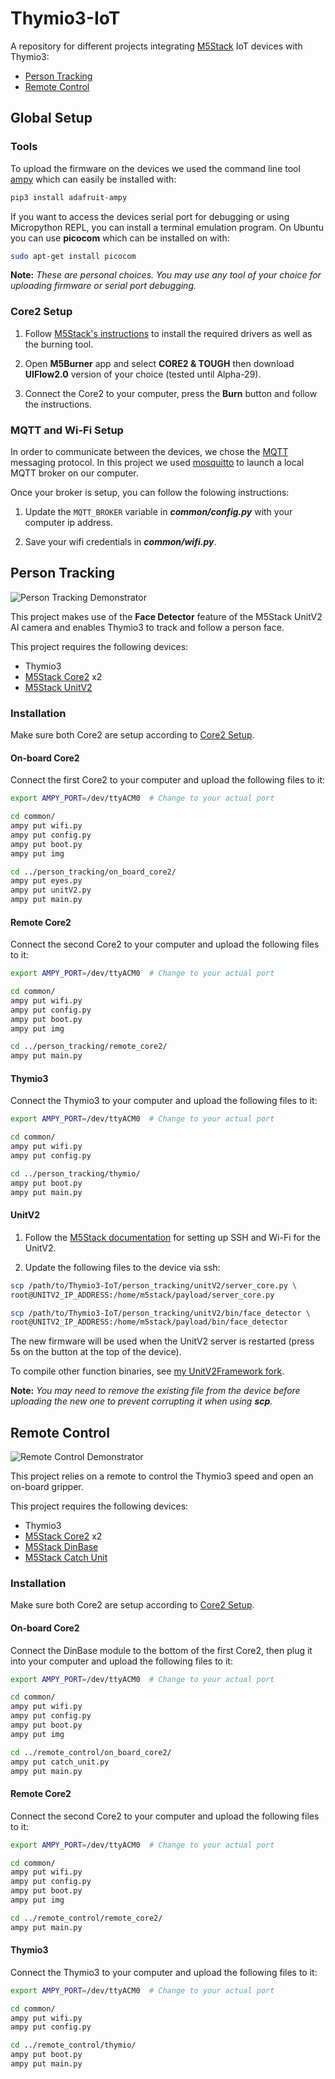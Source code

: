 # Thymio3-IoT

A repository for different projects integrating [M5Stack](https://m5stack.com/) IoT devices with Thymio3:

- [Person Tracking](#person-tracking)
- [Remote Control](#remote-control)


## Global Setup

### Tools

To upload the firmware on the devices we used the command line tool [ampy](https://github.com/scientifichackers/ampy) which can easily be installed with:

```bash
pip3 install adafruit-ampy
```

If you want to access the devices serial port for debugging or using Micropython REPL, you can install a terminal emulation program. On Ubuntu you can use **picocom** which can be installed on with:

```bash
sudo apt-get install picocom
```

**Note:** *These are personal choices. You may use any tool of your choice for uploading firmware or serial port debugging.*


### Core2 Setup
1. Follow [M5Stack's instructions](https://docs.m5stack.com/en/quick_start/core2/mpy) to install the required drivers as well as the burning tool.

2. Open **M5Burner** app and select **CORE2 & TOUGH** then download **UIFlow2.0** version of your choice (tested until Alpha-29).

3. Connect the Core2 to your computer, press the **Burn** button and follow the instructions.


### MQTT and Wi-Fi Setup

In order to communicate between the devices, we chose the [MQTT](https://mqtt.org/) messaging protocol.
In this project we used [mosquitto](https://mosquitto.org/) to launch a local MQTT broker on our computer.

Once your broker is setup, you can follow the folowing instructions:

1. Update the `MQTT_BROKER` variable in ***common/config.py*** with your computer ip address.

2. Save your wifi credentials in ***common/wifi.py***.


## Person Tracking

<img 
  src="docs/images/tracking_pic_raw.jpg" 
  title="Person Tracking Demonstrator" 
  style="max-width: 300px"/>

This project makes use of the **Face Detector** feature of the M5Stack UnitV2 AI camera and enables Thymio3 to track and follow a person face.

This project requires the following devices:
- Thymio3
- [M5Stack Core2](https://shop.m5stack.com/products/m5stack-core2-esp32-iot-development-kit) x2
- [M5Stack UnitV2](https://shop.m5stack.com/products/unitv2-ai-camera-gc2145)

### Installation

Make sure both Core2 are setup according to [Core2 Setup](#core2-setup).

#### On-board Core2

Connect the first Core2 to your computer and upload the following files to it:

```bash
export AMPY_PORT=/dev/ttyACM0  # Change to your actual port

cd common/
ampy put wifi.py
ampy put config.py
ampy put boot.py
ampy put img

cd ../person_tracking/on_board_core2/
ampy put eyes.py
ampy put unitV2.py
ampy put main.py
```

#### Remote Core2

Connect the second Core2 to your computer and upload the following files to it:

```bash
export AMPY_PORT=/dev/ttyACM0  # Change to your actual port

cd common/
ampy put wifi.py
ampy put config.py
ampy put boot.py
ampy put img

cd ../person_tracking/remote_core2/
ampy put main.py
```

#### Thymio3

Connect the Thymio3 to your computer and upload the following files to it:

```bash
export AMPY_PORT=/dev/ttyACM0  # Change to your actual port

cd common/
ampy put wifi.py
ampy put config.py

cd ../person_tracking/thymio/
ampy put boot.py
ampy put main.py
```

#### UnitV2

1. Follow the [M5Stack  documentation](https://docs.m5stack.com/en/quick_start/unitv2/config) for setting up SSH and Wi-Fi for the UnitV2.

2. Update the following files to the device via ssh:

```bash
scp /path/to/Thymio3-IoT/person_tracking/unitV2/server_core.py \
root@UNITV2_IP_ADDRESS:/home/m5stack/payload/server_core.py

scp /path/to/Thymio3-IoT/person_tracking/unitV2/bin/face_detector \
root@UNITV2_IP_ADDRESS:/home/m5stack/payload/bin/face_detector
```

The new firmware will be used when the UnitV2 server is restarted (press 5s on the button at the top of the device).

To compile other function binaries, see [my UnitV2Framework fork](https://github.com/Constantin-dcx/UnitV2Framework).

**Note:** *You may need to remove the existing file from the device before uploading the new one to prevent corrupting it when using **scp**.*


## Remote Control

<img
  src="docs/images/remote_pic_raw.jpg" 
  title="Remote Control Demonstrator" 
  style="max-width: 300px"/>

This project relies on a remote to control the Thymio3 speed and open an on-board gripper.

This project requires the following devices:
- Thymio3
- [M5Stack Core2](https://shop.m5stack.com/products/m5stack-core2-esp32-iot-development-kit) x2
- [M5Stack DinBase](https://docs.m5stack.com/en/base/DIN%20BASE)
- [M5Stack Catch Unit](https://shop.m5stack.com/products/catch-unit)

### Installation

Make sure both Core2 are setup according to [Core2 Setup](#core2-setup).

#### On-board Core2

Connect the DinBase module to the bottom of the first Core2, then plug it into your computer and upload the following files to it:

```bash
export AMPY_PORT=/dev/ttyACM0  # Change to your actual port

cd common/
ampy put wifi.py
ampy put config.py
ampy put boot.py
ampy put img

cd ../remote_control/on_board_core2/
ampy put catch_unit.py
ampy put main.py
```

#### Remote Core2

Connect the second Core2 to your computer and upload the following files to it:

```bash
export AMPY_PORT=/dev/ttyACM0  # Change to your actual port

cd common/
ampy put wifi.py
ampy put config.py
ampy put boot.py
ampy put img

cd ../remote_control/remote_core2/
ampy put main.py
```

#### Thymio3

Connect the Thymio3 to your computer and upload the following files to it:

```bash
export AMPY_PORT=/dev/ttyACM0  # Change to your actual port

cd common/
ampy put wifi.py
ampy put config.py

cd ../remote_control/thymio/
ampy put boot.py
ampy put main.py
```